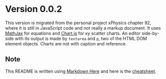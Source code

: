 # Version 0.0.2
This version is migrated from the personal project xPhysics chapter 92, where it is still in JavaScript code and not really a markup document. It uses [MathJax](https://github.com/mathjax/MathJax) for equations and [Chart.js](https://github.com/chartjs) for xy scatter charts. An editor side-by-side with its output is made by `textarea` and `p`, two of the HTML DOM element objects. Charts are not with caption and reference.

## Note
This README is written using [Markdown Here](https://github.com/adam-p/markdown-here) and here is the [cheatsheet](https://github.com/adam-p/markdown-here/wiki/Markdown-Here-Cheatsheet).
